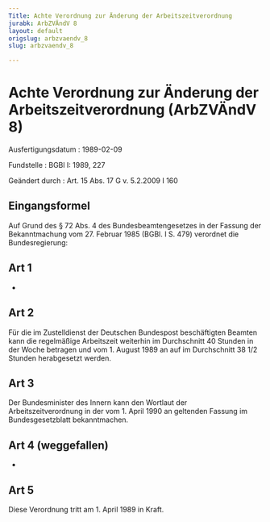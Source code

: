 ```yaml
---
Title: Achte Verordnung zur Änderung der Arbeitszeitverordnung
jurabk: ArbZVÄndV 8
layout: default
origslug: arbzvaendv_8
slug: arbzvaendv_8

---
```


# Achte Verordnung zur Änderung der Arbeitszeitverordnung (ArbZVÄndV 8)

Ausfertigungsdatum
:   1989-02-09

Fundstelle
:   BGBl I: 1989, 227

Geändert durch
:   Art. 15 Abs. 17 G v. 5.2.2009 I 160



## Eingangsformel

Auf Grund des § 72 Abs. 4 des Bundesbeamtengesetzes in der Fassung der
Bekanntmachung vom 27. Februar 1985 (BGBl. I S. 479) verordnet die
Bundesregierung:


## Art 1

-


## Art 2

Für die im Zustelldienst der Deutschen Bundespost beschäftigten
Beamten kann die regelmäßige Arbeitszeit weiterhin im Durchschnitt 40
Stunden in der Woche betragen und vom 1. August 1989 an auf im
Durchschnitt 38 1/2 Stunden herabgesetzt werden.


## Art 3

Der Bundesminister des Innern kann den Wortlaut der
Arbeitszeitverordnung in der vom 1. April 1990 an geltenden Fassung im
Bundesgesetzblatt bekanntmachen.


## Art 4 (weggefallen)

-


## Art 5

Diese Verordnung tritt am 1. April 1989 in Kraft.


